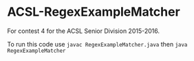 # ACSL-RegexExampleMatcher

For contest 4 for the ACSL Senior Division 2015-2016.

To run this code use `javac RegexExampleMatcher.java`
then `java RegexExampleMatcher`
